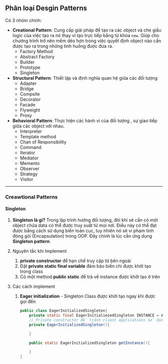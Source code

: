 ## Phân loại Desgin Patterns
Có 3 nhóm chính:
- **Creational Pattern**: Cung cấp giải pháp để tạo ra các object và che giấu logic của việc tạo ra nó thay vì tạo trực tiếp bằng từ khóa `new`. Giúp cho chương trình trở nên mềm dẻo hơn trong việc quyết định object nào cần được tạo ra trong những tình huống được đưa ra.
	- Factory Method
	- Abstract Factory
	- Builder
	- Prototype
	- Singleton
- **Structural Pattern**: Thiết lập và định nghĩa quan hệ giữa các đối tượng
	- Adapter
	- Bridge
	- Compsite
	- Decorator
	- Facade
	- Flyweight
	- Proxy
- **Behavioral Pattern**: Thực hiện các hành vi của đối tượng , sự giao tiếp giữa các object với nhau.
	- Interpreter
	- Template method
	- Chan of Responsibility
	- Command
	- Iterator
	- Mediator
	- Memento
	- Observer
	- Strategy
	- Visitor

---
### Creawtional Patterns
#### Singleton
1. **Singleton là gì?**
Trong lập trình hướng đối tượng, đôi khi sẽ cần có một object chứa data có thể được truy xuất từ mọi nơi. Điều này có thể đạt được bằng cách sử dụng biến toàn cục, tuy nhiên nó sẽ vi phạm tinh đóng gói (Encapsulation) trong OOP. Đây chính là lúc cần ứng dụng **Singleton pattern**

2. Nguyên tắc khi Implement
	1. **private constructor** để hạn chế truy cập từ bên ngoài
	2. Đặt **private static final variable** đảm bảo biến chỉ được khởi tạo trong class
	3. Có một method **public static** để trả về instance được khởi tạo ở trên
3. Các cách implement
	1. **Eager initialization** - Singleton Class được khởi tạo ngay khi được gọi đến
		```java
		public class EagerInitializedSingleton{
			private static final EagerInitialiezedSingleton	INSTANCE = new EagerInitializedSingleton();
			// Private constructor để tránh client applications sử dụng constructor 
			private EagerInitializedSingleton(){
			
			}
	
			public static EagerInitializedSingleton getInstance(){
	
			}
		}
		```